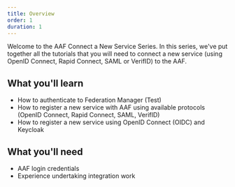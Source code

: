 ```yaml
---
title: Overview
order: 1
duration: 1
---
```


Welcome to the AAF Connect a New Service Series. In this series, we've put together all the tutorials that you will need to connect a new service (using OpenID Connect, Rapid Connect, SAML or VerifID) to the AAF.

## What you'll learn
- How to authenticate to Federation Manager (Test)
- How to register a new service with AAF using available protocols (OpenID Connect, Rapid Connect, SAML, VerifID)
- How to register a new service using OpenID Connect (OIDC) and Keycloak

## What you'll need
- AAF login credentials
- Experience undertaking integration work